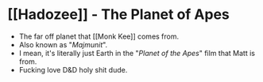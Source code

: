 # [[Hadozee]] - **The Planet of Apes**
- The far off planet that [[Monk Kee]] comes from. 
- Also known as "*Majmunit*". 
- I mean, it's literally just Earth in the "*Planet of the Apes*" film that Matt is from. 
- Fucking love D&D holy shit dude.